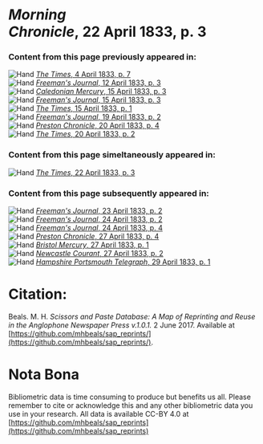 # *Morning Chronicle*, 22 April 1833, p. 3  
  
### Content from this page previously appeared in:  
![Hand](http://scissorsandpaste.net/wp-content/uploads/2017/06/smallhandpointer.png) [*The Times*, 4 April 1833, p. 7](https://mhbeals.github.io/sap_html/The-Times/The-Times-4-April-1833-p-7)  
![Hand](http://scissorsandpaste.net/wp-content/uploads/2017/06/smallhandpointer.png) [*Freeman's Journal*, 12 April 1833, p. 3](https://mhbeals.github.io/sap_html/Freeman's-Journal/Freeman's-Journal-12-April-1833-p-3)  
![Hand](http://scissorsandpaste.net/wp-content/uploads/2017/06/smallhandpointer.png) [*Caledonian Mercury*, 15 April 1833, p. 3](https://mhbeals.github.io/sap_html/Caledonian-Mercury/Caledonian-Mercury-15-April-1833-p-3)  
![Hand](http://scissorsandpaste.net/wp-content/uploads/2017/06/smallhandpointer.png) [*Freeman's Journal*, 15 April 1833, p. 3](https://mhbeals.github.io/sap_html/Freeman's-Journal/Freeman's-Journal-15-April-1833-p-3)  
![Hand](http://scissorsandpaste.net/wp-content/uploads/2017/06/smallhandpointer.png) [*The Times*, 15 April 1833, p. 1](https://mhbeals.github.io/sap_html/The-Times/The-Times-15-April-1833-p-1)  
![Hand](http://scissorsandpaste.net/wp-content/uploads/2017/06/smallhandpointer.png) [*Freeman's Journal*, 19 April 1833, p. 2](https://mhbeals.github.io/sap_html/Freeman's-Journal/Freeman's-Journal-19-April-1833-p-2)  
![Hand](http://scissorsandpaste.net/wp-content/uploads/2017/06/smallhandpointer.png) [*Preston Chronicle*, 20 April 1833, p. 4](https://mhbeals.github.io/sap_html/Preston-Chronicle/Preston-Chronicle-20-April-1833-p-4)  
![Hand](http://scissorsandpaste.net/wp-content/uploads/2017/06/smallhandpointer.png) [*The Times*, 20 April 1833, p. 2](https://mhbeals.github.io/sap_html/The-Times/The-Times-20-April-1833-p-2)  
  
### Content from this page simeltaneously appeared in:  
![Hand](http://scissorsandpaste.net/wp-content/uploads/2017/06/smallhandpointer.png) [*The Times*, 22 April 1833, p. 3](https://mhbeals.github.io/sap_html/The-Times/The-Times-22-April-1833-p-3)  
  
### Content from this page subsequently appeared in:  
![Hand](http://scissorsandpaste.net/wp-content/uploads/2017/06/smallhandpointer.png) [*Freeman's Journal*, 23 April 1833, p. 2](https://mhbeals.github.io/sap_html/Freeman's-Journal/Freeman's-Journal-23-April-1833-p-2)  
![Hand](http://scissorsandpaste.net/wp-content/uploads/2017/06/smallhandpointer.png) [*Freeman's Journal*, 24 April 1833, p. 2](https://mhbeals.github.io/sap_html/Freeman's-Journal/Freeman's-Journal-24-April-1833-p-2)  
![Hand](http://scissorsandpaste.net/wp-content/uploads/2017/06/smallhandpointer.png) [*Freeman's Journal*, 24 April 1833, p. 4](https://mhbeals.github.io/sap_html/Freeman's-Journal/Freeman's-Journal-24-April-1833-p-4)  
![Hand](http://scissorsandpaste.net/wp-content/uploads/2017/06/smallhandpointer.png) [*Preston Chronicle*, 27 April 1833, p. 4](https://mhbeals.github.io/sap_html/Preston-Chronicle/Preston-Chronicle-27-April-1833-p-4)  
![Hand](http://scissorsandpaste.net/wp-content/uploads/2017/06/smallhandpointer.png) [*Bristol Mercury*, 27 April 1833, p. 1](https://mhbeals.github.io/sap_html/Bristol-Mercury/Bristol-Mercury-27-April-1833-p-1)  
![Hand](http://scissorsandpaste.net/wp-content/uploads/2017/06/smallhandpointer.png) [*Newcastle Courant*, 27 April 1833, p. 2](https://mhbeals.github.io/sap_html/Newcastle-Courant/Newcastle-Courant-27-April-1833-p-2)  
![Hand](http://scissorsandpaste.net/wp-content/uploads/2017/06/smallhandpointer.png) [*Hampshire Portsmouth Telegraph*, 29 April 1833, p. 1](https://mhbeals.github.io/sap_html/Hampshire-Portsmouth-Telegraph/Hampshire-Portsmouth-Telegraph-29-April-1833-p-1)  


# Citation: 

Beals. M. H. *Scissors and Paste Database: A Map of Reprinting and Reuse in the Anglophone Newspaper Press v.1.0.1.* 2 June 2017. Available at [https://github.com/mhbeals/sap_reprints/](https://github.com/mhbeals/sap_reprints/). 

# Nota Bona

Bibliometric data is time consuming to produce but benefits us all. Please remember to cite or acknowledge this and any other bibliometric data you use in your research. All data is available CC-BY 4.0 at [https://github.com/mhbeals/sap_reprints](https://github.com/mhbeals/sap_reprints)